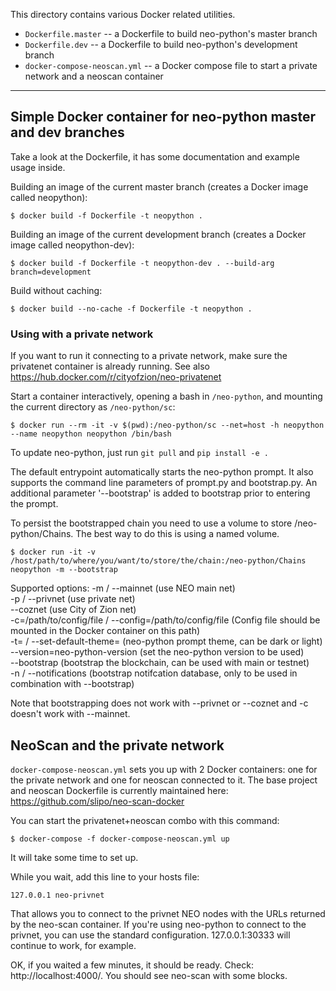 This directory contains various Docker related utilities.

* `Dockerfile.master` -- a Dockerfile to build neo-python's master branch
* `Dockerfile.dev` -- a Dockerfile to build neo-python's development branch
* `docker-compose-neoscan.yml` -- a Docker compose file to start a private network and a neoscan container

---

## Simple Docker container for neo-python master and dev branches

Take a look at the Dockerfile, it has some documentation and example usage inside.

Building an image of the current master branch (creates a Docker image called neopython):

    $ docker build -f Dockerfile -t neopython .

Building an image of the current development branch (creates a Docker image called neopython-dev):

    $ docker build -f Dockerfile -t neopython-dev . --build-arg branch=development

Build without caching:

    $ docker build --no-cache -f Dockerfile -t neopython .

### Using with a private network

If you want to run it connecting to a private network, make sure the privatenet container is already running.
See also https://hub.docker.com/r/cityofzion/neo-privatenet

Start a container interactively, opening a bash in `/neo-python`, and mounting the current directory as `/neo-python/sc`:

    $ docker run --rm -it -v $(pwd):/neo-python/sc --net=host -h neopython --name neopython neopython /bin/bash

To update neo-python, just run `git pull` and `pip install -e .`

The default entrypoint automatically starts the neo-python prompt. It also supports the command line parameters of prompt.py and bootstrap.py. An additional
parameter '--bootstrap' is added to bootstrap prior to entering the prompt.

To persist the bootstrapped chain you need to use a volume to store /neo-python/Chains. The best way to do this is using a named volume.

    $ docker run -it -v /host/path/to/where/you/want/to/store/the/chain:/neo-python/Chains neopython -m --bootstrap

Supported options:
-m / --mainnet
(use NEO main net)  
-p / --privnet
(use private net)  
--coznet
(use City of Zion net)  
-c=/path/to/config/file / --config=/path/to/config/file
(Config file should be mounted in the Docker container on this path)  
-t=<theme> / --set-default-theme=<theme>
(neo-python prompt theme, can be dark or light)  
--version=neo-python-version
(set the neo-python version to be used)  
--bootstrap
(bootstrap the blockchain, can be used with main or testnet)  
-n / --notifications
(bootstrap notifcation database, only to be used in combination with --bootstrap)  

Note that bootstrapping does not work with --privnet or --coznet and -c doesn't work with --mainnet.

## NeoScan and the private network

`docker-compose-neoscan.yml` sets you up with 2 Docker containers: one for the private network and one for neoscan connected to it.
The base project and neoscan Dockerfile is currently maintained here: https://github.com/slipo/neo-scan-docker

You can start the privatenet+neoscan combo with this command:

    $ docker-compose -f docker-compose-neoscan.yml up

It will take some time to set up.

While you wait, add this line to your hosts file:

    127.0.0.1 neo-privnet

That allows you to connect to the privnet NEO nodes with the URLs returned by the neo-scan container. If you're using neo-python to connect to the privnet, you can use the standard configuration. 127.0.0.1:30333 will continue to work, for example.

OK, if you waited a few minutes, it should be ready. Check: http://localhost:4000/. You should see neo-scan with some blocks.

